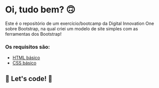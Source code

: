 # Oi, tudo bem? 🙃

Este é o repositório de um exercício/bootcamp da Digital Innovation One sobre Bootstrap, na qual criei um modelo de site simples com as ferramentas dos Bootstrap! 

### Os requisitos são:

* [HTML básico](https://www.w3schools.com/html/)
* [CSS básico](https://developer.mozilla.org/pt-BR/docs/Web/CSS)

## 🚀 Let's code! 🚀
